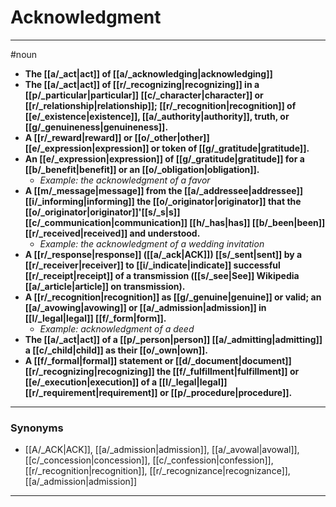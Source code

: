 # Acknowledgment
---
#noun
- **The [[a/_act|act]] of [[a/_acknowledging|acknowledging]]**
- **The [[a/_act|act]] of [[r/_recognizing|recognizing]] in a [[p/_particular|particular]] [[c/_character|character]] or [[r/_relationship|relationship]]; [[r/_recognition|recognition]] of [[e/_existence|existence]], [[a/_authority|authority]], truth, or [[g/_genuineness|genuineness]].**
- **A [[r/_reward|reward]] or [[o/_other|other]] [[e/_expression|expression]] or token of [[g/_gratitude|gratitude]].**
- **An [[e/_expression|expression]] of [[g/_gratitude|gratitude]] for a [[b/_benefit|benefit]] or an [[o/_obligation|obligation]].**
	- _Example: the acknowledgment of a favor_
- **A [[m/_message|message]] from the [[a/_addressee|addressee]] [[i/_informing|informing]] the [[o/_originator|originator]] that the [[o/_originator|originator]]'[[s/_s|s]] [[c/_communication|communication]] [[h/_has|has]] [[b/_been|been]] [[r/_received|received]] and understood.**
	- _Example: the acknowledgment of a wedding invitation_
- **A [[r/_response|response]] ([[a/_ack|ACK]]) [[s/_sent|sent]] by a [[r/_receiver|receiver]] to [[i/_indicate|indicate]] successful [[r/_receipt|receipt]] of a transmission ([[s/_see|See]] Wikipedia [[a/_article|article]] on transmission).**
- **A [[r/_recognition|recognition]] as [[g/_genuine|genuine]] or valid; an [[a/_avowing|avowing]] or [[a/_admission|admission]] in [[l/_legal|legal]] [[f/_form|form]].**
	- _Example: acknowledgment of a deed_
- **The [[a/_act|act]] of a [[p/_person|person]] [[a/_admitting|admitting]] a [[c/_child|child]] as their [[o/_own|own]].**
- **A [[f/_formal|formal]] statement or [[d/_document|document]] [[r/_recognizing|recognizing]] the [[f/_fulfillment|fulfillment]] or [[e/_execution|execution]] of a [[l/_legal|legal]] [[r/_requirement|requirement]] or [[p/_procedure|procedure]].**
---
### Synonyms
- [[A/_ACK|ACK]], [[a/_admission|admission]], [[a/_avowal|avowal]], [[c/_concession|concession]], [[c/_confession|confession]], [[r/_recognition|recognition]], [[r/_recognizance|recognizance]], [[a/_admission|admission]]
---

